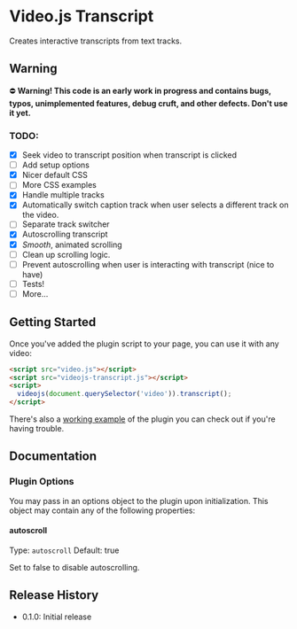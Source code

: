 # Video.js Transcript

Creates interactive transcripts from text tracks.

## Warning

:no_entry: **Warning! This code is an early work in progress and contains bugs, typos, unimplemented features, debug cruft, and other defects. Don't use it yet.**  

### TODO:
- [x] Seek video to transcript position when transcript is clicked
- [ ] Add setup options
- [x] Nicer default CSS
- [ ] More CSS examples
- [x] Handle multiple tracks
- [x] Automatically switch caption track when user selects a different track on the video.
- [ ] Separate track switcher 
- [x] Autoscrolling transcript
- [x] *Smooth*, animated scrolling 
- [ ] Clean up scrolling logic.
- [ ] Prevent autoscrolling when user is interacting with transcript (nice to have)
- [ ] Tests!
- [ ] More...

## Getting Started

Once you've added the plugin script to your page, you can use it with any video:

```html
<script src="video.js"></script>
<script src="videojs-transcript.js"></script>
<script>
  videojs(document.querySelector('video')).transcript();
</script>
```

There's also a [working example](example.html) of the plugin you can check out if you're having trouble.

## Documentation
### Plugin Options

You may pass in an options object to the plugin upon initialization. This
object may contain any of the following properties:

#### autoscroll
Type: `autoscroll`
Default: true

Set to false to disable autoscrolling.

## Release History

 - 0.1.0: Initial release
